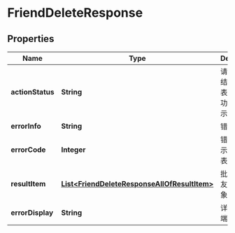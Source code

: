 

# FriendDeleteResponse


## Properties

| Name | Type | Description | Notes |
|------------ | ------------- | ------------- | -------------|
|**actionStatus** | **String** | 请求处理的结果，OK 表示处理成功，FAIL 表示失败 |  [optional] |
|**errorInfo** | **String** | 错误信息 |  |
|**errorCode** | **Integer** | 错误码，0表示成功，非0表示失败 |  |
|**resultItem** | [**List&lt;FriendDeleteResponseAllOfResultItem&gt;**](FriendDeleteResponseAllOfResultItem.md) | 批量删除好友的结果对象数组 |  [optional] |
|**errorDisplay** | **String** | 详细的客户端展示信息 |  [optional] |



